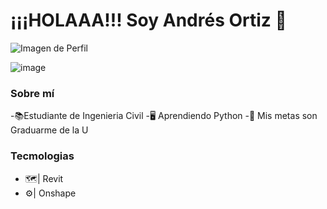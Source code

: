 <div aling="center">
<h1 aling="center">¡¡¡HOLAAA!!! Soy Andrés Ortiz 👋</h1>  
</div>
<img src="https://labs.google/es/fx/tools/image-fx/29jrns7gu0000.jpg" alt="Imagen de Perfil">

![image](https://github.com/user-attachments/assets/9f6f5024-8352-49a8-9e85-691c5a390543)

### Sobre mí
-📚Estudiante de Ingenieria Civil
-🖥️ Aprendiendo Python
-🎯 Mis metas son Graduarme de la U


### Tecmologias
- 🗺️| Revit
- ⚙️| Onshape
